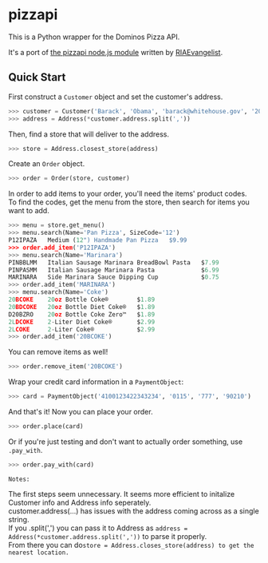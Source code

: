# pizzapi

This is a Python wrapper for the Dominos Pizza API.  

It's a port of [the pizzapi node.js module](https://github.com/RIAEvangelist/node-dominos-pizza-api) written by [RIAEvangelist](https://github.com/RIAEvangelist).

## Quick Start

First construct a `Customer` object and set the customer's address.
```python
>>> customer = Customer('Barack', 'Obama', 'barack@whitehouse.gov', '2024561111', '700 Pennsylvania Avenue NW, Washington, DC, 20408')
>>> address = Address(*customer.address.split(','))
```

Then, find a store that will deliver to the address.
```python
>>> store = Address.closest_store(address)
```

Create an `Order` object.
```python
>>> order = Order(store, customer)
```

In order to add items to your order, you'll need the items' product codes.  
To find the codes, get the menu from the store, then search for items you want to add.
```python
>>> menu = store.get_menu()
>>> menu.search(Name='Pan Pizza', SizeCode='12')
P12IPAZA   Medium (12") Handmade Pan Pizza   $9.99
>>> order.add_item('P12IPAZA')
>>> menu.search(Name='Marinara')
PINBBLMM   Italian Sausage Marinara BreadBowl Pasta   $7.99
PINPASMM   Italian Sausage Marinara Pasta             $6.99
MARINARA   Side Marinara Sauce Dipping Cup            $0.75
>>> order.add_item('MARINARA')
>>> menu.search(Name='Coke')
20BCOKE    20oz Bottle Coke®        $1.89
20BDCOKE   20oz Bottle Diet Coke®   $1.89
D20BZRO    20oz Bottle Coke Zero™   $1.89
2LDCOKE    2-Liter Diet Coke®       $2.99
2LCOKE     2-Liter Coke®            $2.99
>>> order.add_item('20BCOKE')
```

You can remove items as well!
```python
>>> order.remove_item('20BCOKE')
```

Wrap your credit card information in a `PaymentObject`:
```python
>>> card = PaymentObject('4100123422343234', '0115', '777', '90210')
```

And that's it! Now you can place your order.
```python
>>> order.place(card)
```

Or if you're just testing and don't want to actually order something, use `.pay_with`.
```python
>>> order.pay_with(card)
```
```
Notes:
```
The first steps seem unnecessary.  It seems more efficient to initalize Customer info and Address info seperately.  
customer.address(...) has issues with the address coming across as a single string.  
If you .split(',') you can pass it to Address as 
```address = Address(*customer.address.split(','))``` to parse it properly.  
From there you can do```store = Address.closes_store(address) to get the nearest location.```